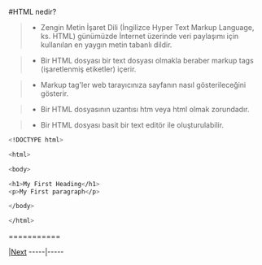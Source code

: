 #HTML nedir?
 
 
  > * Zengin Metin İşaret Dili (İngilizce Hyper Text Markup Language, ks. HTML) günümüzde İnternet
    üzerinde  veri paylaşımı için kullanılan en yaygın metin tabanlı dildir.
  
  > * Bir HTML dosyası bir text dosyası olmakla beraber markup tags (işaretlenmiş etiketler) içerir.
  
  > * Markup tag'ler web tarayıcınıza sayfanın nasıl gösterileceğini gösterir.
  
  > * Bir HTML dosyasının uzantısı htm veya html olmak zorundadır.
  
  > * Bir HTML dosyası basit bir text editör ile oluşturulabilir.


```sh
<!DOCTYPE html>

<html>

<body>

<h1>My First Heading</h1>
<p>My First paragraph</p>

</body>

</html>
```
===========

|[Next]()
-----|-----
  

